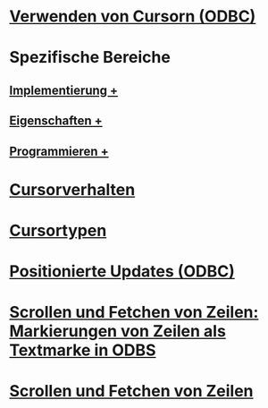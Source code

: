# [Verwenden von Cursorn (ODBC)](using-cursors-odbc.md)

# Spezifische Bereiche
## [Implementierung +](../../relational-databases/native-client-odbc-cursors/implementation/how-cursors-are-implemented.md)
## [Eigenschaften +](../../relational-databases/native-client-odbc-cursors/properties/cursor-properties.md)
## [Programmieren +](../../relational-databases/native-client-odbc-cursors/programming/cursor-programming-details-odbc.md)

# [Cursorverhalten](cursor-behaviors.md)
# [Cursortypen](cursor-types.md)
# [Positionierte Updates (ODBC)](positioned-updates-odbc.md)
# [Scrollen und Fetchen von Zeilen: Markierungen von Zeilen als Textmarke in ODBS](scrolling-and-fetching-rows-bookmarking-rows-in-odbc.md)
# [Scrollen und Fetchen von Zeilen](scrolling-and-fetching-rows.md)
